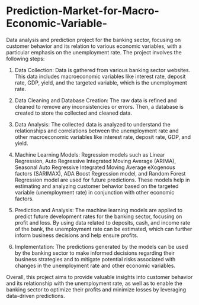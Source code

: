 # Prediction-Market-for-Macro-Economic-Variable-

Data analysis and prediction project for the banking sector, focusing on customer behavior and its relation to various economic variables, with a particular emphasis on the unemployment rate. The project involves the following steps:

1. Data Collection: Data is gathered from various banking sector websites. This data includes macroeconomic variables like interest rate, deposit rate, GDP, yield, and the targeted variable, which is the unemployment rate.

2. Data Cleaning and Database Creation: The raw data is refined and cleaned to remove any inconsistencies or errors. Then, a database is created to store the collected and cleaned data.

3. Data Analysis: The collected data is analyzed to understand the relationships and correlations between the unemployment rate and other macroeconomic variables like interest rate, deposit rate, GDP, and yield.

4. Machine Learning Models: Regression models such as Linear Regression, Auto Regressive Integrated Moving Average (ARIMA), Seasonal Auto Regressive Integrated Moving Average eXogenous factors (SARIMAX), ADA Boost Regression model, and Random Forest Regression model are used for future predictions. These models help in estimating and analyzing customer behavior based on the targeted variable (unemployment rate) in conjunction with other economic factors.

5. Prediction and Analysis: The machine learning models are applied to predict future development rates for the banking sector, focusing on profit and loss. By using data related to deposits, cash, and income rate of the bank, the unemployment rate can be estimated, which can further inform business decisions and help ensure profits.

6. Implementation: The predictions generated by the models can be used by the banking sector to make informed decisions regarding their business strategies and to mitigate potential risks associated with changes in the unemployment rate and other economic variables.

Overall, this project aims to provide valuable insights into customer behavior and its relationship with the unemployment rate, as well as to enable the banking sector to optimize their profits and minimize losses by leveraging data-driven predictions.
